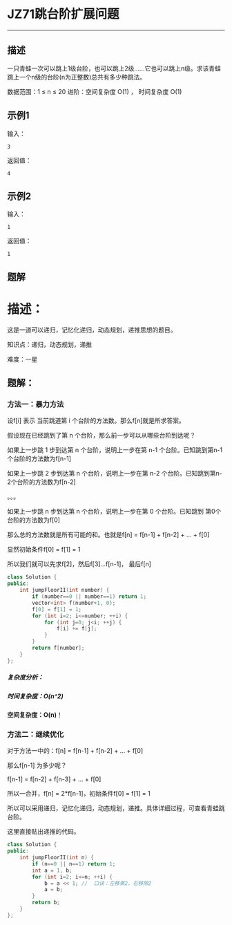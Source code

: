 # JZ71跳台阶扩展问题

---

## 描述

一只青蛙一次可以跳上1级台阶，也可以跳上2级……它也可以跳上n级。求该青蛙跳上一个n级的台阶(n为正整数)总共有多少种跳法。

数据范围：1 $\le$ n $\le$ 20
进阶：空间复杂度 O(1) ， 时间复杂度 O(1)

## 示例1

输入：

```
3
```

返回值：

```
4
```

## 示例2

输入：

```
1
```

返回值：

```
1
```





## 题解

# 描述：

这是一道可以递归，记忆化递归，动态规划，递推思想的题目。

知识点：递归，动态规划，递推

难度：一星

## 题解：

### 方法一：暴力方法

设f[i] 表示 当前跳道第 i 个台阶的方法数。那么f[n]就是所求答案。

假设现在已经跳到了第 n 个台阶，那么前一步可以从哪些台阶到达呢？

如果上一步跳 1 步到达第 n 个台阶，说明上一步在第 n-1 个台阶。已知跳到第n-1个台阶的方法数为f[n-1]

如果上一步跳 2 步到达第 n 个台阶，说明上一步在第 n-2 个台阶。已知跳到第n-2个台阶的方法数为f[n-2]

。。。

如果上一步跳 n 步到达第 n 个台阶，说明上一步在第 0 个台阶。已知跳到 第0个台阶的方法数为f[0]

那么总的方法数就是所有可能的和。也就是f[n] = f[n-1] + f[n-2] + ... + f[0]

显然初始条件f[0] = f[1] = 1

所以我们就可以先求f[2]，然后f[3]...f[n-1]， 最后f[n]

```cpp
class Solution {
public:
    int jumpFloorII(int number) {
        if (number==0 || number==1) return 1;
        vector<int> f(number+1, 0);
        f[0] = f[1] = 1;
        for (int i=2; i<=number; ++i) {
            for (int j=0; j<i; ++j) {
                f[i] += f[j];
            }
        }
        return f[number];
    }
};
```

##### 复杂度分析：

##### 时间复杂度：O(n^2)

**空间复杂度：O(n)**！

### 方法二：继续优化

对于方法一中的：f[n] = f[n-1] + f[n-2] + ... + f[0]

那么f[n-1] 为多少呢？

f[n-1] = f[n-2] + f[n-3] + ... + f[0]

所以一合并，f[n] = 2*f[n-1]，初始条件f[0] = f[1] = 1

所以可以采用递归，记忆化递归，动态规划，递推。具体详细过程，可查看青蛙跳台阶。

这里直接贴出递推的代码。

```cpp
class Solution {
public:
    int jumpFloorII(int n) {
        if (n==0 || n==1) return 1;
        int a = 1, b;
        for (int i=2; i<=n; ++i) {
            b = a << 1; //  口诀：左移乘2，右移除2
            a = b;
        }
        return b;
    }
};
```

